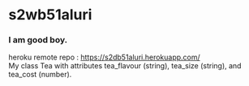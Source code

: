 # s2wb51aluri
### I am good boy.
heroku remote repo : https://s2db51aluri.herokuapp.com/
<br>
My class Tea with attributes tea_flavour (string), tea_size (string), and tea_cost (number). 
